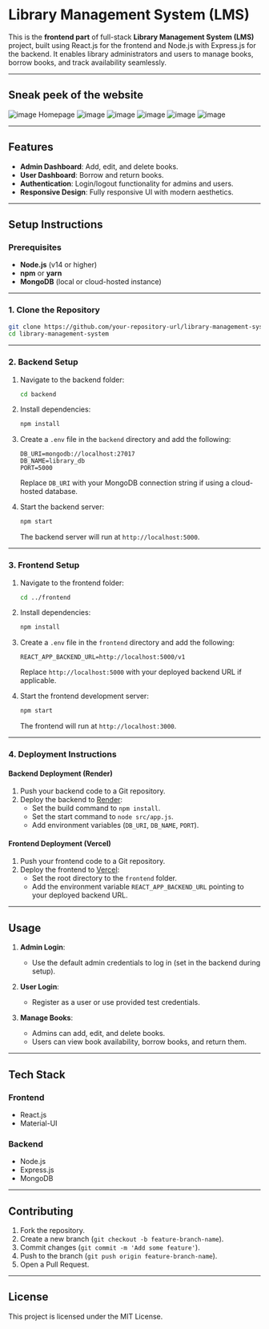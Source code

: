 # Library Management System (LMS)

This is the **frontend part** of full-stack **Library Management System (LMS)** project, built using React.js for the frontend and Node.js with Express.js for the backend. It enables library administrators and users to manage books, borrow books, and track availability seamlessly.

---

## **Sneak peek of the website**
![image](https://github.com/user-attachments/assets/fc967262-38a7-4e56-b3c0-affc40644c58)
Homepage
![image](https://github.com/user-attachments/assets/4cc6778b-e9cd-49a3-aca6-1198a3dc6698)
![image](https://github.com/user-attachments/assets/538ae53e-bf47-41e1-b25d-0067297e9c50)
![image](https://github.com/user-attachments/assets/e13a1c13-9b3c-47be-894e-187ece9ae38f)
![image](https://github.com/user-attachments/assets/e734be4e-ae9a-4975-bd3f-6d9fc2baf5ec)
![image](https://github.com/user-attachments/assets/5f473da3-8efa-40e9-8f64-3d5ed34cb964)

---

## **Features**
- **Admin Dashboard**: Add, edit, and delete books.
- **User Dashboard**: Borrow and return books.
- **Authentication**: Login/logout functionality for admins and users.
- **Responsive Design**: Fully responsive UI with modern aesthetics.

---

## **Setup Instructions**

### Prerequisites
- **Node.js** (v14 or higher)
- **npm** or **yarn**
- **MongoDB** (local or cloud-hosted instance)

---

### **1. Clone the Repository**
```bash
git clone https://github.com/your-repository-url/library-management-system.git
cd library-management-system
```

---

### **2. Backend Setup**
1. Navigate to the backend folder:
   ```bash
   cd backend
   ```

2. Install dependencies:
   ```bash
   npm install
   ```

3. Create a `.env` file in the `backend` directory and add the following:
   ```env
   DB_URI=mongodb://localhost:27017
   DB_NAME=library_db
   PORT=5000
   ```
   Replace `DB_URI` with your MongoDB connection string if using a cloud-hosted database.

4. Start the backend server:
   ```bash
   npm start
   ```
   The backend server will run at `http://localhost:5000`.

---

### **3. Frontend Setup**
1. Navigate to the frontend folder:
   ```bash
   cd ../frontend
   ```

2. Install dependencies:
   ```bash
   npm install
   ```

3. Create a `.env` file in the `frontend` directory and add the following:
   ```env
   REACT_APP_BACKEND_URL=http://localhost:5000/v1
   ```
   Replace `http://localhost:5000` with your deployed backend URL if applicable.

4. Start the frontend development server:
   ```bash
   npm start
   ```
   The frontend will run at `http://localhost:3000`.

---

### **4. Deployment Instructions**

#### **Backend Deployment (Render)**
1. Push your backend code to a Git repository.
2. Deploy the backend to [Render](https://render.com):
   - Set the build command to `npm install`.
   - Set the start command to `node src/app.js`.
   - Add environment variables (`DB_URI`, `DB_NAME`, `PORT`).

#### **Frontend Deployment (Vercel)**
1. Push your frontend code to a Git repository.
2. Deploy the frontend to [Vercel](https://vercel.com):
   - Set the root directory to the `frontend` folder.
   - Add the environment variable `REACT_APP_BACKEND_URL` pointing to your deployed backend URL.

---

## **Usage**

1. **Admin Login**:
   - Use the default admin credentials to log in (set in the backend during setup).

2. **User Login**:
   - Register as a user or use provided test credentials.

3. **Manage Books**:
   - Admins can add, edit, and delete books.
   - Users can view book availability, borrow books, and return them.

---

## **Tech Stack**

### **Frontend**
- React.js
- Material-UI

### **Backend**
- Node.js
- Express.js
- MongoDB

---

## **Contributing**
1. Fork the repository.
2. Create a new branch (`git checkout -b feature-branch-name`).
3. Commit changes (`git commit -m 'Add some feature'`).
4. Push to the branch (`git push origin feature-branch-name`).
5. Open a Pull Request.

---

## **License**
This project is licensed under the MIT License.

